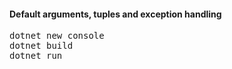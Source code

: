 <h4>Default arguments, tuples and exception handling</h4>

<pre>
dotnet new console
dotnet build
dotnet run
</pre>
